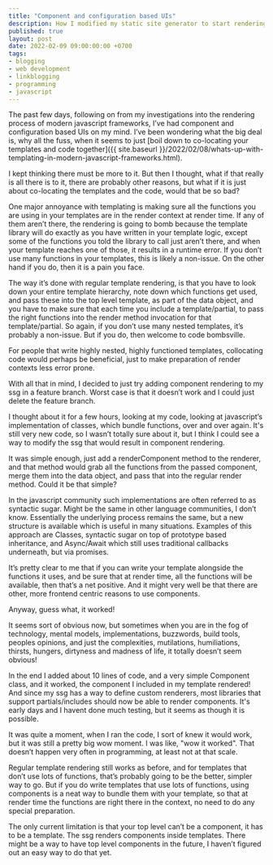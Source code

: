 ```yaml
---
title: "Component and configuration based UIs"
description: How I modified my static site generator to start rendering component based websites
published: true
layout: post
date: 2022-02-09 09:00:00:00 +0700
tags:
- blogging
- web development
- linkblogging
- programming
- javascript
---
```

The past few days, following on from my investigations into the rendering process of modern javascript frameworks, I’ve had component and configuration based UIs on my mind. I’ve been wondering what the big deal is, why all the fuss, when it seems to just [boil down to co-locating your templates and code together]({{ site.baseurl }}/2022/02/08/whats-up-with-templating-in-modern-javascript-frameworks.html).

I kept thinking there must be more to it. But then I thought, what if that really is all there is to it, there are probably other reasons, but what if it is just about co-locating the templates and the code, would that be so bad?

One major annoyance with templating is making sure all the functions you are using in your templates are in the render context at render time. If any of them aren’t there, the rendering is going to bomb because the template library will do exactly as you have written in your template logic, except some of the functions you told the library to call just aren’t there, and when your template reaches one of those, it results in a runtime error. If you don’t use many functions in your templates, this is likely a non-issue. On the other hand if you do, then it is a pain you face.

The way it’s done with regular template rendering, is that you have to look down your entire template hierarchy, note down which functions get used, and pass these into the top level template, as part of the data object, and you have to make sure that each time you include a template/partial, to pass the right functions into the render method invocation for that template/partial. So again, if you don’t use many nested templates, it’s probably a non-issue. But if you do, then welcome to code bombsville.

For people that write highly nested, highly functioned templates, collocating code would perhaps be beneficial, just to make preparation of render contexts less error prone.

With all that in mind, I decided to just try adding component rendering to my ssg in a feature branch. Worst case is that it doesn’t work and I could just delete the feature branch.

I thought about it for a few hours, looking at my code, looking at javascript’s implementation of classes, which bundle functions, over and over again. It's still very new code, so I wasn’t totally sure about it, but I think I could see a way to modify the ssg that would result in component rendering.

It was simple enough, just add a renderComponent method to the renderer, and that method would grab all the functions from the passed component, merge them into the data object, and pass that into the regular render method. Could it be that simple?

In the javascript community such implementations are often referred to as syntactic sugar. Might be the same in other language communities, I don’t know. Essentially the underlying process remains the same, but a new structure is available which is useful in many situations. Examples of this approach are Classes, syntactic sugar on top of prototype based inheritance, and Async/Await which still uses traditional callbacks underneath, but via promises.

It’s pretty clear to me that if you can write your template alongside the functions it uses, and be sure that at render time, all the functions will be available, then that’s a net positive. And it might very well be that there are other, more frontend centric reasons to use components.

Anyway, guess what, it worked!

It seems sort of obvious now, but sometimes when you are in the fog of technology, mental models, implementations, buzzwords, build tools, peoples opinions, and just the complexities, mutilations, humiliations, thirsts, hungers, dirtyness and madness of life, it totally doesn’t seem obvious!

In the end I added about 10 lines of code, and a very simple Component class, and it worked, the component I included in my template rendered! And since my ssg has a way to define custom renderers, most libraries that support partials/includes should now be able to render components. It's early days and I havent done much testing, but it seems as though it is possible.

It was quite a moment, when I ran the code, I sort of knew it would work, but it was still a pretty big wow moment. I was like, "wow it worked". That doesn’t happen very often in programming, at least not at that scale.

Regular template rendering still works as before, and for templates that don’t use lots of functions, that’s probably going to be the better, simpler way to go. But if you do write templates that use lots of functions, using components is a neat way to bundle them with your template, so that at render time the functions are right there in the context, no need to do any special preparation.

The only current limitation is that your top level can’t be a component, it has to be a template. The ssg renders components inside templates. There might be a way to have top level components in the future, I haven’t figured out an easy way to do that yet.